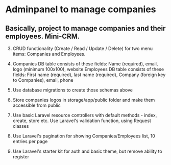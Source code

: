 # Adminpanel to manage companies

## Basically, project to manage companies and their employees. Mini-CRM.

3. CRUD functionality (Create / Read / Update / Delete) for two menu items: Companies and Employees.

4. Companies DB table consists of these fields: Name (required), email, logo (minimum 100x100), website
Employees DB table consists of these fields: First name (required), last name (required), Company (foreign key to Companies), email, phone

5. Use database migrations to create those schemas above

6. Store companies logos in storage/app/public folder and make them accessible from public

7. Use basic Laravel resource controllers with default methods - index, create, store etc.
Use Laravel's validation function, using Request classes

8. Use Laravel's pagination for showing Companies/Employees list, 10 entries per page

9. Use Laravel's starter kit for auth and basic theme, but remove ability to register
